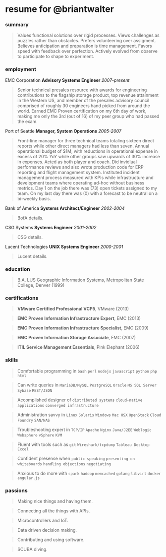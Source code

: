 # resume for @briantwalter

### summary
> Values functional solutions over rigid processes.  Views challenges as puzzles rather than obstacles.  Prefers volunteering over assigment.  Believes anticipation and preparation is time management.  Favors speed with feedback over perfection.  Actively evolved from observe to participate to shape to experiment.

### employment
EMC Corporation **Advisory Systems Engineer** *2007-present*
> Senior technical presales resource with awards for engineering contributions to the flagship storage product, top revenue attainment in the Western US, and member of the presales advisory council comprised of roughly 30 engineers hand picked from around the world.  Earned EMC Proven certification on my 6th day of work, making me only the 3rd (out of 16) of my peer group who had passed the exam.

Port of Seattle **Manager, System Operations** *2005-2007*
> Front-line manager for three technical teams totaling sixteen direct reports while other direct managers had less than seven.  Annual operational budget of $1M, with reductions in operational expense in excess of 20% YoY while other groups saw upwards of 30% increase in expenses.  Acted as both player and coach.  Did invidiual performance reviews and also wrote production code for ERP reporting and flight management system.  Instituted incident management process measured with KPIs while infrastructure and development teams where operating ad-hoc without business metrics.  Day 1 on the job there was (73) open tickets assigned to my team.  On my last day there was (0) with a forecast to be neutral on a bi-weekly basis.

Bank of America **Systems Architect/Engineer** *2002-2004*
> BofA details.

CSG Systems **Systems Engineer** *2001-2002*
> CSG details.

Lucent Technologies **UNIX Systems Engineer** *2000-2001*
> Lucent details.

### education
> B.A. LUS Geographic Information Systems, Metropolitan State College, Denver (1999)

### certifications
> **VMware Certified Professional VCP5**, VMware  (2013)

> **EMC Proven Information Infrastructure Expert**, EMC (2013)

> **EMC Proven Information Infrastructure Specialist**, EMC (2009)

> **EMC Proven Information Storage Associate**, EMC (2007)

> **ITIL Service Management Essentials**, Pink Elephant (2006)

### skills
> Comfortable programming in `bash` `perl` `nodejs` `javascript` `python` `php` `html`

> Can write queries in `MariaDB/MySQL` `PostgreSQL` `Oracle` `MS SQL Server` `Sybase` `REST/JSON`

> Accomplished designer of `distributed systems` `cloud-native applications` `converged infrastructure`

> Administration savvy in `Linux` `Solaris` `Windows` `Mac OSX` `OpenStack` `Cloud Foundry` `SAN/NAS`

> Troubleshooting expert in `TCP/IP` `Apache` `Nginx` `Java/J2EE` `Weblogic` `Websphere` `vSphere` `KVM`

> Fluent with tools such as `git` `Wireshark/tcpdump` `Tableau Desktop` `Excel`

> Confident presense when `public speaking` `presenting on whiteboards` `handling objections` `negotiating`

> Anxious to do more with `spark` `hadoop` `memcached` `golang` `libvirt` `docker` `angular.js`

### passions
> Making nice things and having them.

> Connecting all the things with APIs.

> Microcontrollers and IoT.

> Data driven decision making.

> Contributing and using software.

> SCUBA diving.
